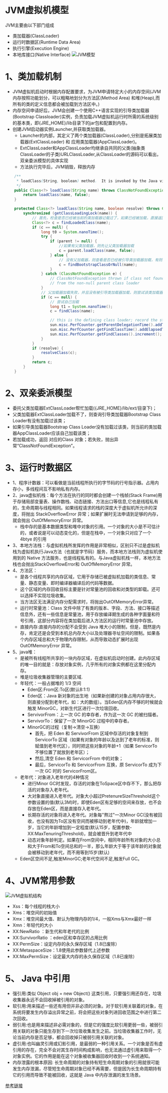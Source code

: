 # JVM虚拟机模型
JVM主要由以下部门组成
- 类加载器(ClassLoader)
- 运行时数据区(Runtime Data Area)
- 执行引擎(Execution Engine)
- 本地库接口(Native Interface)
![JVM模型](images/JVM模型.png)


# 1、类加载机制
- JVM虚拟机启动时根据内存配置要求，为JVM申请特定大小的内存空间(JVM内存按照功能划分，可以粗略地划分为方法区(Method Area) 
和堆(Heap),而所有的类的定义信息都会被加载到方法区中。)
- 内存空间申请好后，JVM会创建一个使用C++语言实现的引导类加载器(Bootstrap Classloader)实例，负责加载JVM虚拟机运行时所需的系统级别的基本类，即{JRE_HOME}/lib目录下的jar包和配置到内存。
- 创建JVM启动器实例Launcher,并获取类加载器。
    - Launcher的内部，其定义了两个类加载器(ClassLoader),分别是拓展类加载器(ExtClassLoader) 和 应用类加载器(AppClassLoader)。
    - ExtClassLoader和AppClassLoader均继承自共同的父类(抽象类ClassLoader的子类)URLClassLoader,从ClassLoader的源码可以看出，双亲委派模型的具体实现
    - 方法执行完毕后，JVM销毁，释放内存
```java
    /**
     * loadClass(String, boolean) method.  It is invoked by the Java virtual machine to resolve class references. 
     */
    public Class<?> loadClass(String name) throws ClassNotFoundException {
        return loadClass(name, false);
    }

    protected Class<?> loadClass(String name, boolean resolve) throws ClassNotFoundException {
        synchronized (getClassLoadingLock(name)) {
            // 首先，检查是否已经被当前的类加载器记载过了，如果已经被加载，直接返回对应的Class<T>实例
            Class<?> c = findLoadedClass(name);
            if (c == null) {
                long t0 = System.nanoTime();
                try {
                    if (parent != null) {
                        //如果有父类加载器，则先让父类加载器加载
                        c = parent.loadClass(name, false);
                    } else {
                        // 没有父加载器，则查看是否已经被引导类加载器加载，有则直接返回
                        c = findBootstrapClassOrNull(name);
                    }
                } catch (ClassNotFoundException e) {
                    // ClassNotFoundException thrown if class not found
                    // from the non-null parent class loader
                }
                // 父加载器加载失败，并且没有被引导类加载器加载，则尝试该类加载器自己尝试加载
                if (c == null) {
                    // 尝试自己加载
                    long t1 = System.nanoTime();
                    c = findClass(name);

                    // this is the defining class loader; record the stats
                    sun.misc.PerfCounter.getParentDelegationTime().addTime(t1 - t0);
                    sun.misc.PerfCounter.getFindClassTime().addElapsedTimeFrom(t1);
                    sun.misc.PerfCounter.getFindClasses().increment();
                }
            }
            if (resolve) {
                resolveClass(c);
            }
            return c;
        }
    }
```
# 2、双亲委派模型
- 委托父类加载器ExtClassLoader帮忙加载({JRE_HOME}/lib/ext/目录下)；
- 父类加载器ExtClassLoader加载不了，则查询引导类加载器Bootstrap Class Loader有没有加载过该类；
- 如果引导类加载器Bootstrap Class Loader没有加载过该类，则当前的类加载器AppClassLoader应该自己加载该类；
- 若加载成功，返回 对应的Class<T> 对象；若失败，抛出异常“ClassNotFoundException”。

# 3、运行时数据区
- 1、程序计数器：可以看做是当前线程所执行的字节码的行号指示器。占用内存小，多线程间互不影响私有内存。
- 2、java虚拟机栈：每个方法在执行的同时都会创建一个栈帧(Stack  Frame)用于存储局部变量表、操作数栈、动态链接、方法出口等信息,它也是线程私有的，生命周期与线程相同。如果线程请求的栈的深度大于虚拟机所允许的深度，将抛出 StackOverflowError 异常；如果扩展时无法申请到足够的内存，就会抛出 OutOfMemoryError 异常。
    - 栈中存的是基本数据类型和堆中对象的引用。一个对象的大小是不可估计的，或者说是可以动态变化的，但是在栈中，一个对象只对应了一个 4btye 的引用
- 3、本地方法栈：与虚拟机栈所发挥的作用是非常相似，区别只不过是虚拟机栈为虚拟机执行Java方法（也就是字节码）服务，而本地方法栈则为虚拟机使用到的 Native 方法服务，也是线程私有的。与Java虚拟机栈一样，本地方法栈也会抛出StackOverflowError和 OutOfMemoryError 异常。
- 4、方法区：
  - 是各个线程共享的内存区域，它用于存储已被虚拟机加载的类信息、常量、静态变量、即时编译器编译后的代码等数据。
  - 这个区域的内存回收目标主要是针对常量池的回收和对类型的卸载。还可以选择不实现垃圾收集。
  - 当方法区无法满足内存分配需求时，将抛出OutOfMemoryError异常。
  - 运行时常量池：Class 文件中除了有类的版本、字段、方法、接口等描述信息外，还有一些信息是常量池，用于存放编译期生成的各种字面量和符号引用，这部分内容将在类加载后进入方法区的运行时常量池中存放。
  - 直接内存:直接内存的分配不会受到 Java 堆大小的限制，但是，既然是内存，肯定还是会受到本机总内存大小以及处理器寻址空间的限制。如果各个内存区域总和大于物理内存限制，从而导致动态扩展时出现 OutOfMemoryError 异常。
- 5、java堆：
  - 是被所有线程所共享的一块内存区域，在虚拟机启动时创建。此内存区域的唯一目的就是：存放对象实例，几乎所有的对象实例都在这里分配内存。
  - 堆是垃圾收集器管理的主要区域.
  - 年轻代：一般占据堆的 1/3 空间
    - Eden区:From区:To区(默认8:1:1)
    - Eden区：Java 新对象的出生地（如果新创建的对象占用内存很大，则直接分配到老年代，如：大的数组）。当Eden区内存不够的时候就会触发 MinorGC，对新生代区进行一次垃圾回收。
    - ServivorFrom：上一次 GC 的幸存者，作为这一次 GC 的被扫描者。
    - ServivorTo：保留了一次 MinorGC 过程中的幸存者。
    - MinorGC的过程（复制->清空->互换）
      - 首先，把 Eden 和 ServivorFrom 区域中存活的对象复制到 ServicorTo 区域（如果有对象的年龄以及达到了老年的标准，则赋值到老年代区），同时把这些对象的年龄+1（如果 ServicorTo 不够位置了就放到老年区）；
      - 然后,清空 Eden 和 ServicorFrom 中的对象；
      - 最后，ServicorTo 和 ServicorFrom 互换，原 ServicorTo 成为下一次 GC 时的 ServicorFrom区。
  - 老年代：对象进入老年代的4种情况
    - 进行Minor GC时发现，存活的对象在ToSpace区中存不下，那么把存活的对象存入老年代。
    - 大对象直接进入老年代。对象大小超过PretenureSizeThreshold这个参数设置的值(默认3M)时，即使Eden区有足够的空间来存放，也不会存放在Eden区，而是直接存入老年代。
    - 长期存活的对象将进入老年代。对象每"熬过"一次Minor GC(没有被回收，也没有因为To区没有空间而被移动到老年代中)，年龄就增加一岁，当它的年龄增加到一定程度(默认15岁，配置参数-XX:MaxTenuringThreshold)，就会被晋升到老年代中
    - 动态对象年龄判定。如果在From空间中，相同年龄所有对象的大小总和大于From和To空间总和的一半，那么年龄大于等于该年龄的对象就会被移动到老年代，而不用等到15岁(默认)
  - Eden区空间不足,触发MinorGC;老年代空间不足,触发Full GC。
# 4、JVM常用参数
![JVM虚拟机结构](images/JVM虚拟机结构.png)
- Xss：每个线程的栈大小
- Xms：堆空间的初始值
- Xmx：堆空间最大值、默认为物理内存的1/4，一般Xms与Xmx最好一样
- Xmn：年轻代的大小
- XX:NewRatio ：新生代和年老代的比例
- XX:SurvivorRatio ：eden区和幸存区的占用比例
- XX:PermSize：设定内存的永久保存区域（1.8已废除）
- XX:MetaspaceSize：1.8使用此参数替代上述参数
- XX:MaxPermSize：设定最大内存的永久保存区域（1.8已废除）
# 5、 Java 中引用
- 强引用:类似 Object obj = new Object() 这类引用，只要强引用还存在，垃圾收集器永远不会回收掉被引用的对象。
- 软引用:用来描述一些还有用但并非必须的对象。对于软引用关联着的对象，在系统将要发生内存溢出异常之前，将会把这些对象列进回收范围之中进行第二次回收。
- 弱引用:也是用来描述非必需对象的，但是它的强度比软引用更弱一些，被弱引用关联的对象只能生存到下一次垃圾收集发生之前。当垃圾收集器工作时，无论当前内存是否足够，都会回收掉只被弱引用关联的对象。
- 虚引用:也叫幽灵引用或幻影引用，是最弱的一种引用关系。一个对象是否有虚引用的存在，完全不会对其生存时间构成影响，也无法通过虚引用来取得一个对象实例。它的作用是能在这个对象被收集器回收时收到一个系统通知。
- 内存泄露的根本原因:
长生命周期的对象持有短生命周期对象的引用就很可能发生内存泄漏，尽管短生命周期对象已经不再需要，但是因为长生命周期持有它的引用而导致不能被回收，这就是 Java 中内存泄漏的发生场景。


[参考链接](https://mp.weixin.qq.com/s/ksRa2rQYrCnjzrKVBbLSxQ)   
